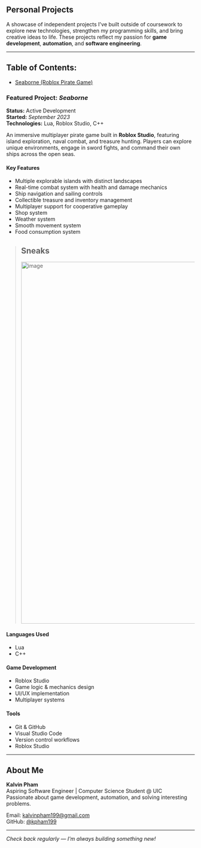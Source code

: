 ## Personal Projects

A showcase of independent projects I've built outside of coursework to explore new technologies, strengthen my programming skills, and bring creative ideas to life. These projects reflect my passion for **game development**, **automation**, and **software engineering**.

---

## Table of Contents:
- [Seaborne (Roblox Pirate Game)](#featured-project-seaborne)

### Featured Project: *Seaborne*

**Status:** Active Development  
**Started:** *September 2023*  
**Technologies:** Lua, Roblox Studio, C++

An immersive multiplayer pirate game built in **Roblox Studio**, featuring island exploration, naval combat, and treasure hunting. Players can explore unique environments, engage in sword fights, and command their own ships across the open seas.

#### Key Features
- Multiple explorable islands with distinct landscapes  
- Real-time combat system with health and damage mechanics  
- Ship navigation and sailing controls  
- Collectible treasure and inventory management  
- Multiplayer support for cooperative gameplay
- Shop system
- Weather system
- Smooth movement system
- Food consumption system

> ## Sneaks
> <img width="1674" height="968" alt="image" src="https://github.com/user-attachments/assets/13059d42-ab1d-4b8f-ad65-ca914dd33044" />


#### Languages Used
- Lua
- C++

#### Game Development
- Roblox Studio  
- Game logic & mechanics design  
- UI/UX implementation  
- Multiplayer systems  

#### Tools
- Git & GitHub  
- Visual Studio Code  
- Version control workflows
- Roblox Studio 

---

## About Me

**Kalvin Pham**  
Aspiring Software Engineer | Computer Science Student @ UIC  
Passionate about game development, automation, and solving interesting problems.

Email: kalvinpham199@gmail.com  
GitHub: [@kpham199](https://github.com/kpham199)  

---

*Check back regularly — I'm always building something new!*
